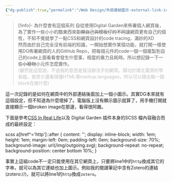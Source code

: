 ```yaml
---
{"dg-publish":true,"permalink":"/Web Design/外部連結圖示-external-link-icon/","title":"外部連結圖示 Append icon to external link","noteIcon":"1","created":"2024-09-14T18:39:24.263+08:00","updated":"2024-09-15T12:53:09.153+08:00"}
---
```



> [!info]- 為什麼會有這個系列
> 自從使用Digital Garden來佈署個人網頁後，為了實作一些小小的酷東西來~~彰顯自己與模板仔的不同~~讓網頁更有自己的個性，不知不覺就學了一點CSS和網頁設計的code tracing，滿妙的XD<br>
> 然而由於自己完全沒有前端的知識，一開始想實作某個功能，就打開一樣使用DG佈署網頁的人的GitHub Repo，把每個元件的code一個一個複製到自己的code上面看看會發生什麼事，相當的暴力且耗時。所以想記錄一下一些~~小廢物~~小元件怎麼實作。<br>
> <font color="#bfbfbf">(雖然是這麼說，不過我的意思是我沒辦法手刻網頁。歸功於建北電資的學長姐，我至少還看得懂HTML等markup languages，所以可以猜出每一個block在做什麼)</font>

這一次記錄的是如何在網頁中的外部連結後面加上一個小圖示。其實DG本來就有這個設定，但不知道為什麼壞掉了。電腦版上沒有顯示圖示就算了，用手機打開就直接顯示一個broken image在那邊，看得很阿雜。

下面是參考[CSS In Real Life](https://css-irl.info/styling-external-links-with-attribute-selectors)以及 Digital Garden 插件本身的SCSS 檔內容融合而成的最終設定：

scss
a[href^='http']::after {
content: '';
display: inline-block;
width: 1em;
height: 1em;
margin-left: 0em;
padding-left: 0em;
background-size: 70%;
background-image: url(/img/outgoing.svg);
background-repeat: no-repeat;
background-position: center bottom 10%;
}


事實上這組code不一定只能使用在其它網頁上，只要將line1中的`http`換成其它的字串，就可以為其它連結也加上圖示。例如我的閱讀筆記中含有Zotero的連結(zotero://)，就可以將line1的`http`換成`zotero`。